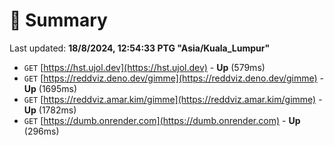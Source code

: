 # 📖 Summary
Last updated: **18/8/2024, 12:54:33 PTG "Asia/Kuala_Lumpur"**

- `GET` [https://hst.ujol.dev](https://hst.ujol.dev) - **Up** (579ms)
- `GET` [https://reddviz.deno.dev/gimme](https://reddviz.deno.dev/gimme) - **Up** (1695ms)
- `GET` [https://reddviz.amar.kim/gimme](https://reddviz.amar.kim/gimme) - **Up** (1782ms)
- `GET` [https://dumb.onrender.com](https://dumb.onrender.com) - **Up** (296ms)
